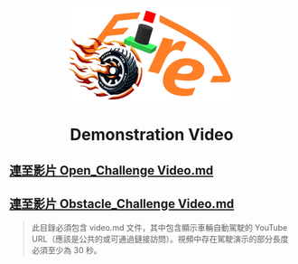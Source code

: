 <div align="center"><img src="../other/img/logo.png" width="300" alt=" logo"></div>

# <div align="center">Demonstration Video  </div> 

## [連至影片 Open_Challenge Video.md](./Open_Challenge/video.md)  
## [連至影片 Obstacle_Challenge Video.md](./Obstacle_Challenge/video.md)  

> 此目錄必須包含 video.md 文件，其中包含顯示車輛自動駕駛的 YouTube URL（應該是公共的或可通過鏈接訪問）。視頻中存在駕駛演示的部分長度必須至少為 30 秒。
